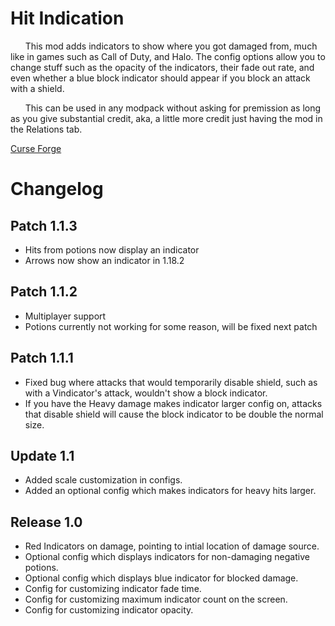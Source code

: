 # Hit Indication

&nbsp;&nbsp;&nbsp;&nbsp;&nbsp;&nbsp;This mod adds indicators to show where you got damaged from, much like in games such as Call of Duty, and Halo. The config options allow you to change stuff such as the opacity of the indicators, their fade out rate, and even whether a blue block indicator should appear if you block an attack with a shield.

&nbsp;&nbsp;&nbsp;&nbsp;&nbsp;&nbsp;This can be used in any modpack without asking for premission as long as you give substantial credit, aka, a little more credit just having the mod in the Relations tab.

[Curse Forge](https://www.curseforge.com/minecraft/mc-mods/hit-indication)

# Changelog

## Patch 1.1.3
* Hits from potions now display an indicator
* Arrows now show an indicator in 1.18.2

## Patch 1.1.2
* Multiplayer support
* Potions currently not working for some reason, will be fixed next patch

## Patch 1.1.1

* Fixed bug where attacks that would temporarily disable shield, such as with a Vindicator's attack, wouldn't show a block indicator.
* If you have the Heavy damage makes indicator larger config on, attacks that disable shield will cause the block indicator to be double the normal size.

## Update 1.1
* Added scale customization in configs.
* Added an optional config which makes indicators for heavy hits larger.

## Release 1.0
 * Red Indicators on damage, pointing to intial location of damage source.
 * Optional config which displays indicators for non-damaging negative potions.
 * Optional config which displays blue indicator for blocked damage.
 * Config for customizing indicator fade time.
 * Config for customizing maximum indicator count on the screen.
 * Config for customizing indicator opacity.

